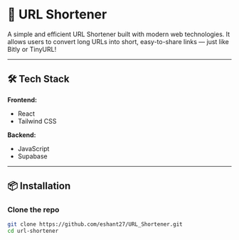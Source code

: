 # 🔗 URL Shortener

A simple and efficient URL Shortener built with modern web technologies. It allows users to convert long URLs into short, easy-to-share links — just like Bitly or TinyURL!

---

## 🛠️ Tech Stack

**Frontend:**
- React 
- Tailwind CSS

**Backend:**
- JavaScript
- Supabase

---

## 📦 Installation

### Clone the repo

```bash
git clone https://github.com/eshant27/URL_Shortener.git
cd url-shortener
